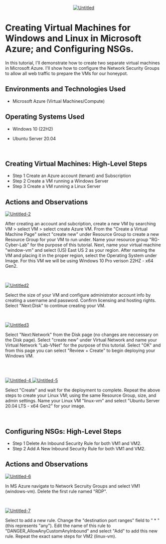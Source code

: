 <p align="center">
<a href= "https://ibb.co/JcgmV4N"><img src="https://i.ibb.co/mRgbkwm/Untitled.png" alt="Untitled" border="0"></a>
</p>

<h1>Creating Virtual Machines for Windows and Linux in Microsoft Azure; and Configuring NSGs. </h1>
In this tutorial, I'll demonstrate how to create two separate virtual machines in Microsoft Azure. I'll show how to configure the Network Security Groups to allow all web traffic to prepare the VMs for our honeypot. <br />


<h2>Environments and Technologies Used</h2>

- Microsoft Azure (Virtual Machines/Compute)

<h2>Operating Systems Used </h2>

- Windows 10 (22H2)
- Ubuntu Server 20.04


  <br/>

<h2> Creating Virtual Machines: High-Level Steps</h2>

- Step 1 Create an Azure account (tenant) and Subscription
- Step 2 Create a VM running a Windows Server
- Step 3 Create a VM running a Linux Server
  

<h2>Actions and Observations</h2>
<p>
<a href="https://ibb.co/3N9HbwG"><img src="https://i.ibb.co/Phv8yR3/Untitled-2.png" alt="Untitled-2" border="0"></a>

</p>
<p>
After creating an account and subcription, create a new VM by searching VM > select VM > select create Azure VM. From the "Create a Virtual Machine Page" select "create new" under Resource Group to create a new Resource Group for your VM to run under. Name your resource group "RG-Cyber-Lab" for the purpose of this tutorial. Next, name your virtual machine "window-vm" and select (US) East US 2 as your region. After naming the VM and placing it in the proper region, select the Operating System under Image. For this VM we will be using Windows 10 Pro verison 22HZ - x64 Gen2. 
</p>
<br />
<p>
<a href="https://ibb.co/37DLyXP"><img src="https://i.ibb.co/L8L2zws/Untitled2.png" alt="Untitled2" border="0"></a>

</p>
<p>
Select the size of your VM and configure administrator account info by creating a username and password. Confirm licensing and hosting rights. Select "Next:Disk" to continue creating your VM. 
</p>
<br />

<p>
<a href="https://ibb.co/Sysydrn"><img src="https://i.ibb.co/h979ZfW/Untitled3.png" alt="Untitled3" border="0"></a>
</p>
<p>
Select "Next:Network" from the Disk page (no changes are neccessary on the Disk page). Select "create new" under Virtual Network and name your Virtual Network "Lab-VNet" for the purpose of this tutorial. Select "OK" and from this page you can select "Review + Create" to begin deploying your Windows VM. 
</p>
<br />

<br />

<p>
  

<a href="https://ibb.co/VjtXJWP"><img src="https://i.ibb.co/YR3vP7q/Untitled-4.png" alt="Untitled-4" border="0"> <a href="https://ibb.co/frmj6KV"><img src="https://i.ibb.co/gtskqXb/Untitled-5.png" alt="Untitled-5" border="0"></a>
</p>
<p>
Select "Create" and wait for the deployment to complete. Repeat the above steps to create your Linux VM; using the same Resource Group, size, and admin settings. Name your Linux VM "linux-vm" and select "Ubuntu Server 20.04 LTS - x64 Gen2" for your image.
</p>
<br />

<h2>Configuring NSGs: High-Level Steps</h2>

- Step 1 Delete An Inbound Security Rule for both VM1 and VM2. 
- Step 2 Add A New Inbound Security Rule for both VM1 and VM2. 


<h2>Actions and Observations</h2>

<p>
<a href="https://ibb.co/w0mgMYj"><img src="https://i.ibb.co/znvxGND/Untitled-6.png" alt="Untitled-6" border="0"></a>
</p>
<p>
In MS Azure navigate to Network Secruity Groups and select VM1 (windows-vm). Delete the first rule named "RDP".
</p>
<br />

<p>
<a href="https://ibb.co/qBQyHSn"><img src="https://i.ibb.co/R2wvXFS/Untitled-7.png" alt="Untitled-7" border="0"></a>
</p>
<p>
Select to add a new rule. Change the "destination port ranges" field to " * " (this represents "any"). Edit the name of this rule to "DANGER_AllowAnyCustomAnyInbound" and select "Add" to add this new rule. Repeat the exact same steps for VM2 (linux-vm). 
</p>
<br />

